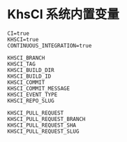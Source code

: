 # KhsCI 系统内置变量

`CI=true`  
`KHSCI=true`  
`CONTINUOUS_INTEGRATION=true`  

`KHSCI_BRANCH`  
`KHSCI_TAG`  
`KHSCI_BUILD_DIR`  
`KHSCI_BUILD_ID`  
`KHSCI_COMMIT`  
`KHSCI_COMMIT_MESSAGE`  
`KHSCI_EVENT_TYPE`   
`KHSCI_REPO_SLUG`  

`KHSCI_PULL_REQUEST`  
`KHSCI_PULL_REQUEST_BRANCH`  
`KHSCI_PULL_REQUEST_SHA`  
`KHSCI_PULL_REQUEST_SLUG`  
